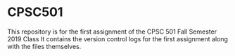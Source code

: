 # CPSC501

This repository is for the first assignment of the CPSC 501 Fall Semester 2019 Class
It contains the version control logs for the first assignment along with the files themselves. 
